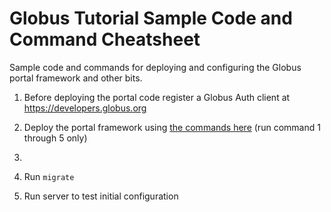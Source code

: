 # Globus Tutorial Sample Code and Command Cheatsheet
Sample code and commands for deploying and configuring the Globus portal framework and other bits.

1. Before deploying the portal code register a  Globus Auth client at https://developers.globus.org
2. Deploy the portal framework using [the commands here](commands.sh) (run command 1 through 5 only)
4. 

6. Run `migrate`
7. Run server to test initial configuration
